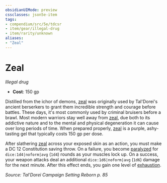 ```yaml
---
obsidianUIMode: preview
cssclasses: json5e-item
tags:
- compendium/src/5e/tdcsr
- item/gear/illegal-drug
- item/rarity/unknown
aliases: 
- "Zeal"
---
```

# Zeal
*Illegal drug*  

- **Cost**: 150 gp

Distilled from the ichor of demons, [zeal](2-Mechanics/CLI/items/zeal-tdcsr.md) was originally used by Tal'Dorei's ancient berserkers to grant them incredible strength and courage before battles. These days, it's most commonly used by criminal bruisers before a brawl. Most modern warriors stay well away from [zeal](2-Mechanics/CLI/items/zeal-tdcsr.md), due both to its addictive nature and to the mental and physical degeneration it can cause over long periods of time. When prepared properly, [zeal](2-Mechanics/CLI/items/zeal-tdcsr.md) is a purple, ashy-tasting gel that typically costs 150 gp per dose.

After slathering [zeal](2-Mechanics/CLI/items/zeal-tdcsr.md) across your exposed skin as an action, you must make a DC 12 Constitution saving throw. On a failure, you become [paralyzed](2-Mechanics/CLI/rules/conditions.md#Paralyzed) for `dice:1d4|noform|avg` (`1d4`) rounds as your muscles lock up. On a success, your weapon attacks deal an additional `dice:1d6|noform|avg` (`1d6`) damage for the next minute. After this effect ends, you gain one level of [exhaustion](2-Mechanics/CLI/rules/conditions.md#Exhaustion).

*Source: Tal'Dorei Campaign Setting Reborn p. 85*